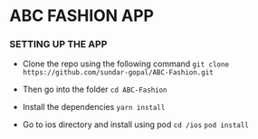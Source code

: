 # ABC FASHION APP

### SETTING UP THE APP

- Clone the repo using the following command
`git clone https://github.com/sundar-gopal/ABC-Fashion.git`

- Then go into the folder
`cd ABC-Fashion`

- Install the dependencies
`yarn install`

- Go to ios directory and install using pod
	`cd /ios`
	`pod install`